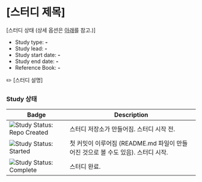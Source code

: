 # [스터디 제목]

[스터디 상태 (상세 옵션은 [아래](#study-status)를 참고.)]

- Study type: **-**
- Study lead: **-**
- Study start date: **-**
- Study end date: **-**
- Reference Book: **-**

✏️ [스터디 설명]

### Study 상태
| Badge             | Description                          |
| ----------------- | ------------------------------------ |
| <img src="https://img.shields.io/badge/Study%20Status-Repo%20Created-lightgray.svg" alt="Study Status: Repo Created"> | 스터디 저장소가 만들어짐. 스터디 시작 전. | 
| <img src="https://img.shields.io/badge/Study%20Status-Started-blue.svg" alt="Study Status: Started"> | 첫 커밋이 이루어짐 (README.md 파일이 만들어진 것으로 볼 수도 있음). 스터디 시작. |
| <img src="https://img.shields.io/badge/Study%20Status-Complete-orange.svg" alt="Study Status: Complete"> | 스터디 완료. | 
